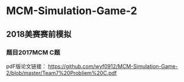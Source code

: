 # MCM-Simulation-Game-2
## 2018美赛赛前模拟
### 题目2017MCM C题 
pdF版论文链接：
https://github.com/wyf0912/MCM-Simulation-Game-2/blob/master/Team7%20Probliem%20C.pdf